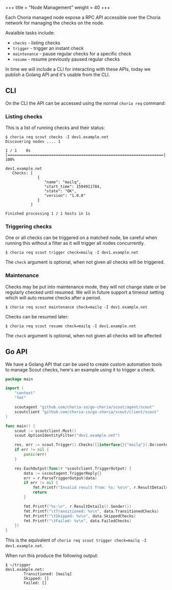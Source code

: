 +++
title = "Node Management"
weight = 40
+++

Each Choria managed node expose a RPC API accessible over the Choria network for managing the checks on the node.

Avaialble tasks include:

 * `checks` - listing checks
 * `trigger` - trigger an instant check
 * `maintenance` - pause regular checks for a specific check
 * `resume` - resume previously paused regular checks
 
In time we will include a CLI for interacting with these APIs, today we publish a Golang API and it's usable from the 
CLI.

## CLI

On the CLI the API can be accessed using the normal `choria req` command:

### Listing checks

This is a list of running checks and their status:

```nohighlight
$ choria req scout checks -I dev1.example.net
Discovering nodes .... 1

1 / 1    0s [====================================================================] 100%

dev1.example.net
   Checks: [
              {
                 "name": "mailq",
                 "start_time": 1594911784,
                 "state": "OK",
                 "version": "1.0.0"
              }
           ]

Finished processing 1 / 1 hosts in 1s
```

### Triggering checks

One or all checks can be triggered on a matched node, be careful when running this without a filter as it will
trigger all nodes concurrently.

```nohighlight
$ choria req scout trigger check=mailq -I dev1.example.net
```

The `check` argument is optional, when not given all checks will be triggered.

### Maintenance

Checks may be put into maintenance mode, they will not change state or be regularly checked until resumed.  We will
in future support a timeout setting which will auto resume checks after a period.

```nohighlight
$ choria req scout maintenance check=mailq -I dev1.example.net
```

Checks can be resumed later:

```nohighlight
$ choria req scout resume check=mailq -I dev1.example.net
```

The `check` argument is optional, when not given all checks will be affected

## Go API

We have a Golang API that can be used to create custom automation tools to manage Scout checks, here's an example
using it to trigger a check.

```go
package main

import (
	"context"
	"fmt"

	scoutagent "github.com/choria-io/go-choria/scout/agent/scout"
	scoutclient "github.com/choria-io/go-choria/scout/client/scout"
)

func main() {
	scout := scoutclient.Must()
	scout.OptionIdentityFilter("dev1.example.net")

	res, err := scout.Trigger().Checks([]interface{}{"mailq"}).Do(context.Background())
	if err != nil {
		panic(err)
	}

	res.EachOutput(func(r *scoutclient.TriggerOutput) {
		data := &scoutagent.TriggerReply{}
		err = r.ParseTriggerOutput(data)
		if err != nil {
			fmt.Printf("Invalid result from: %s: %s\n", r.ResultDetails().Sender(), err)
			return
		}

		fmt.Printf("%s:\n", r.ResultDetails().Sender())
		fmt.Printf("\tTransitioned: %v\n", data.TransitionedChecks)
		fmt.Printf("\tSkipped: %v\n", data.SkippedChecks)
		fmt.Printf("\tFailed: %v\n", data.FailedChecks)
	})
}
```

This is the equivalent of `choria req scout trigger check=mailq -I dev1.example.net`.

When run this produce the following output:

```nohighlight
$ ~/trigger
dev1.example.net:
        Transitioned: [mailq]
        Skipped: []
        Failed: []
```
